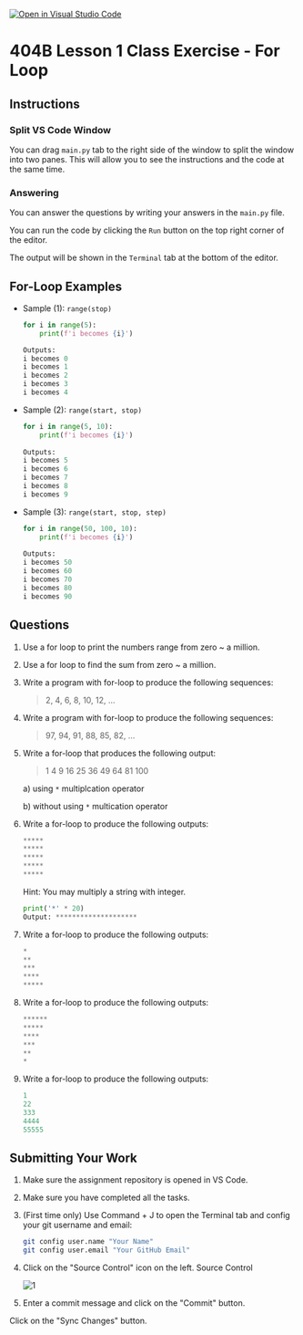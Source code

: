 [![Open in Visual Studio Code](https://classroom.github.com/assets/open-in-vscode-718a45dd9cf7e7f842a935f5ebbe5719a5e09af4491e668f4dbf3b35d5cca122.svg)](https://classroom.github.com/online_ide?assignment_repo_id=13383285&assignment_repo_type=AssignmentRepo)
# 404B Lesson 1 Class Exercise - For Loop

## Instructions

### Split VS Code Window

You can drag `main.py` tab to the right side of the window to split the window into two panes. This will allow you to see the instructions and the code at the same time.

### Answering

You can answer the questions by writing your answers in the `main.py` file.

You can run the code by clicking the `Run` button on the top right corner of the editor.

The output will be shown in the `Terminal` tab at the bottom of the editor.

## For-Loop Examples

- Sample (1): `range(stop)`

    ```py
    for i in range(5):
        print(f'i becomes {i}')

    Outputs: 
    i becomes 0
    i becomes 1
    i becomes 2
    i becomes 3
    i becomes 4
    ```

- Sample (2): `range(start, stop)`

    ```py
    for i in range(5, 10):
        print(f'i becomes {i}')
        
    Outputs: 
    i becomes 5
    i becomes 6
    i becomes 7
    i becomes 8
    i becomes 9
    ```

- Sample (3): `range(start, stop, step)`

    ```py
    for i in range(50, 100, 10):
        print(f'i becomes {i}')
        
    Outputs: 
    i becomes 50
    i becomes 60
    i becomes 70
    i becomes 80
    i becomes 90
    ```

## Questions

1. Use a for loop to print the numbers range from zero ~ a million.
  
2. Use a for loop to find the sum from zero ~ a million.
  
3. Write a program with for-loop to produce the following sequences:
    > 2, 4, 6, 8, 10, 12, ...

4. Write a program with for-loop to produce the following sequences:
    > 97, 94, 91, 88, 85, 82, ...

5. Write a for-loop that produces the following output:

    > 1 4 9 16 25 36 49 64 81 100

    a) using `*` multiplcation operator

    b) without using `*` multication operator

6. Write a for-loop to produce the following outputs:

    ```py
    *****
    *****
    *****
    *****
    *****
    ```

    Hint: You may multiply a string with integer.

    ```py
    print('*' * 20)
    Output: ********************
    ```

7. Write a for-loop to produce the following outputs:

    ```py
    *
    **
    ***
    ****
    *****
    ```

8. Write a for-loop to produce the following outputs:

    ```py
    ******
    *****
    ****
    ***
    **
    *
    ```

9. Write a for-loop to produce the following outputs:

    ```py
    1
    22
    333
    4444
    55555
    ```

## Submitting Your Work

1. Make sure the assignment repository is opened in VS Code.

2. Make sure you have completed all the tasks.

3. (First time only)
Use Command + J to open the Terminal tab and config your git username and email:
    ```bash
    git config user.name "Your Name"
    git config user.email "Your GitHub Email"
    ```

4. Click on the "Source Control" icon on the left. Source Control

    ![1](https://github.com/BlueinnoClassroom/404B-L2.1-Template/assets/155412668/2c31026e-c14d-484f-bb9e-dc87189a0216)

5. Enter a commit message and click on the "Commit" button.

Click on the "Sync Changes" button.
